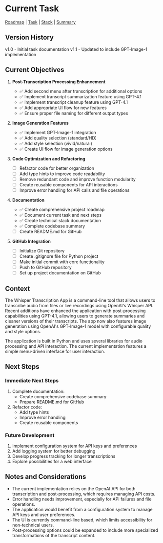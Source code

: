 # Current Task

[Roadmap](projectRoadmap.md) | [Task](currentTask.md) | [Stack](techStack.md) | [Summary](codebaseSummary.md)

## Version History
v1.0 - Initial task documentation
v1.1 - Updated to include GPT-Image-1 implementation

## Current Objectives

1. **Post-Transcription Processing Enhancement**
   - ✅ Add second menu after transcription for additional options
   - ✅ Implement transcript summarization feature using GPT-4.1
   - ✅ Implement transcript cleanup feature using GPT-4.1
   - ✅ Add appropriate UI flow for new features
   - ✅ Ensure proper file naming for different output types

2. **Image Generation Features**
   - ✅ Implement GPT-Image-1 integration
   - ✅ Add quality selection (standard/HD)
   - ✅ Add style selection (vivid/natural)
   - ✅ Create UI flow for image generation options

3. **Code Optimization and Refactoring**
   - [ ] Refactor code for better organization
   - [ ] Add type hints to improve code readability
   - [ ] Remove redundant code and improve function modularity
   - [ ] Create reusable components for API interactions
   - [ ] Improve error handling for API calls and file operations

4. **Documentation**
   - ✅ Create comprehensive project roadmap
   - ✅ Document current task and next steps
   - ✅ Create technical stack documentation
   - ✅ Complete codebase summary
   - [ ] Create README.md for GitHub

5. **GitHub Integration**
   - [ ] Initialize Git repository
   - [ ] Create .gitignore file for Python project
   - [ ] Make initial commit with core functionality
   - [ ] Push to GitHub repository
   - [ ] Set up project documentation on GitHub

## Context

The Whisper Transcription App is a command-line tool that allows users to transcribe audio from files or live recordings using OpenAI's Whisper API. Recent additions have enhanced the application with post-processing capabilities using GPT-4.1, allowing users to generate summaries and cleaner versions of their transcripts. The app now also features image generation using OpenAI's GPT-Image-1 model with configurable quality and style options.

The application is built in Python and uses several libraries for audio processing and API interaction. The current implementation features a simple menu-driven interface for user interaction.

## Next Steps

### Immediate Next Steps
1. Complete documentation:
   - Create comprehensive codebase summary
   - Prepare README.md for GitHub
2. Refactor code:
   - Add type hints
   - Improve error handling
   - Create reusable components

### Future Development
1. Implement configuration system for API keys and preferences
2. Add logging system for better debugging
3. Develop progress tracking for longer transcriptions
4. Explore possibilities for a web interface

## Notes and Considerations

- The current implementation relies on the OpenAI API for both transcription and post-processing, which requires managing API costs.
- Error handling needs improvement, especially for API failures and file operations.
- The application would benefit from a configuration system to manage API keys and user preferences.
- The UI is currently command-line based, which limits accessibility for non-technical users.
- Post-processing options could be expanded to include more specialized transformations of the transcript content. 